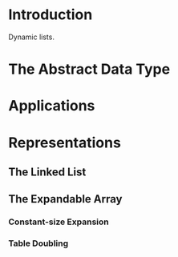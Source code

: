 # Introduction

Dynamic lists.

# The Abstract Data Type

# Applications

# Representations

## The Linked List

## The Expandable Array

### Constant-size Expansion

### Table Doubling
